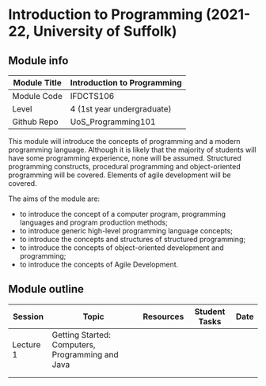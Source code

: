 # Introduction to Programming (2021-22, University of Suffolk)

## Module info

| Module Title  | Introduction to Programming |
| ------------  | -------------               |
| Module Code   | IFDCTS106                   |
| Level         | 4 (1st year undergraduate)  |
| Github Repo   | UoS_Programming101          |

This module will introduce the concepts of programming and a modern programming language. Although it is likely that the majority of students will have some programming experience, none will be assumed. Structured programming constructs, procedural programming and object-oriented programming will be covered. Elements of agile development will be covered. 

The aims of the module are: 

 * to introduce the concept of a computer program, programming languages and program production methods; 
 * to introduce generic high-level programming language concepts; 
 * to introduce the concepts and structures of structured programming; 
 * to introduce the concepts of object-oriented development and programming; 
 * to introduce the concepts of Agile Development. 

## Module outline


| Session       | Topic                       | Resources         | Student Tasks   |  Date             |
| ------------  | -------------               |------------------ | --------------  |  --------------   |
| Lecture 1     | Getting Started: Computers, Programming and Java               |
|               |                             |                   |                 |                   |
|               |                             |                   |                 |                   |
